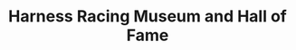 ---
layout: repo
title: "Harness Racing Museum and Hall of Fame"
id: 20540
permalink: repos/20540/
---